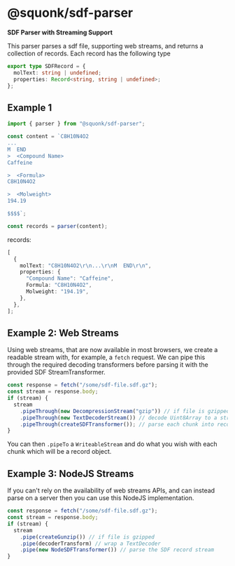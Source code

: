 ﻿# @squonk/sdf-parser

**SDF Parser with Streaming Support**

This parser parses a sdf file, supporting web streams, and returns a collection of records. Each record has the following type

```typescript
export type SDFRecord = {
  molText: string | undefined;
  properties: Record<string, string | undefined>;
};
```

## Example 1

```typescript
import { parser } from "@squonk/sdf-parser";

const content = `C8H10N4O2
...
M  END
>  <Compound Name>
Caffeine

>  <Formula>
C8H10N4O2

>  <Molweight>
194.19

$$$$`;

const records = parser(content);
```

records:

```typescript
[
  {
    molText: "C8H10N4O2\r\n...\r\nM  END\r\n",
    properties: {
      "Compound Name": "Caffeine",
      Formula: "C8H10N4O2",
      Molweight: "194.19",
    },
  },
];
```

## Example 2: Web Streams

Using web streams, that are now available in most browsers, we create a readable stream with, for example, a `fetch` request. We can pipe this through the required decoding transformers before parsing it with the provided SDF StreamTransformer.

```typescript
const response = fetch("/some/sdf-file.sdf.gz");
const stream = response.body;
if (stream) {
  stream
    .pipeThrough(new DecompressionStream("gzip")) // if file is gzipped
    .pipeThrough(new TextDecoderStream()) // decode Uint8Array to a string
    .pipeThrough(createSDFTransformer()); // parse each chunk into records
}
```

You can then `.pipeTo` a `WriteableStream` and do what you wish with each chunk which will be a record object.

## Example 3: NodeJS Streams

If you can't rely on the availability of web streams APIs, and can instead parse on a server then you can use this NodeJS implementation.

```typescript
const response = fetch("/some/sdf-file.sdf.gz");
const stream = response.body;
if (stream) {
  stream
    .pipe(createGunzip()) // if file is gzipped
    .pipe(decoderTransform) // wrap a TextDecoder
    .pipe(new NodeSDFTransformer()) // parse the SDF record stream
}
```
